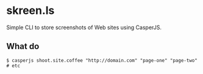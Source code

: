 # skreen.ls

Simple CLI to store screenshots of Web sites using CasperJS.

## What do

    $ casperjs shoot.site.coffee "http://domain.com" "page-one" "page-two" # etc
